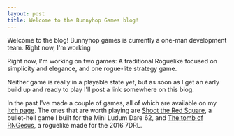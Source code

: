 ```yaml
---
layout: post
title: Welcome to the Bunnyhop Games blog!
---
```


Welcome to the blog! Bunnyhop games is currently a one-man development team. Right now, I'm working 

Right now, I'm working on two games: A traditional Roguelike focused on simplicity and elegance, and one rogue-lite strategy game.

Neither game is really in a playable state yet, but as soon as I get an early build up and ready to play I'll post a link somewhere on this blog.

In the past I've made a couple of games, all of which are available on my [Itch page](https://bunnyhopgames.itch.io). The ones that are worth playing are [Shoot the Red Square](https://bunnyhopgames.itch.io/shoot-the-red-square), a bullet-hell game I built for the Mini Ludum Dare 62, and [The tomb of RNGesus](https://bunnyhopgames.itch.io/the-tomb-of-rngesus), a roguelike made for the 2016 7DRL.
